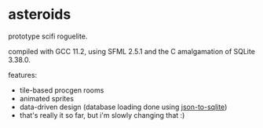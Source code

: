 # asteroids
prototype scifi roguelite.
 
compiled with GCC 11.2, using SFML 2.5.1 and the C amalgamation of SQLite 3.38.0.

features:

  *  tile-based procgen rooms
  *  animated sprites
  *  data-driven design (database loading done using [json-to-sqlite](surfactants/json-to-sqlite))
  *  that's really it so far, but i'm slowly changing that :)
